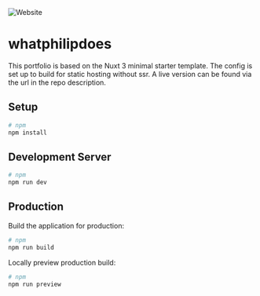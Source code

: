 <img alt="Website" src="https://img.shields.io/website?url=https%3A%2F%2Fwhatphilipdoes.com%2F&style=flat-square">

# whatphilipdoes

This portfolio is based on the Nuxt 3 minimal starter template. The config is set up to build for static hosting without ssr. A live version can be found via the url in the repo description.

## Setup

```bash
# npm
npm install
```

## Development Server

```bash
# npm
npm run dev
```

## Production

Build the application for production:

```bash
# npm
npm run build
```

Locally preview production build:

```bash
# npm
npm run preview
```

